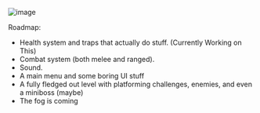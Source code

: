 ![image](https://user-images.githubusercontent.com/53350800/190923182-de269eab-4bb4-4729-80b4-f8cb3c208ad4.png)

Roadmap:
- Health system and traps that actually do stuff. (Currently Working on This)
- Combat system (both melee and ranged).
- Sound.
- A main menu and some boring UI stuff
- A fully fledged out level with platforming challenges, enemies, and even a miniboss (maybe)
- The fog is coming
